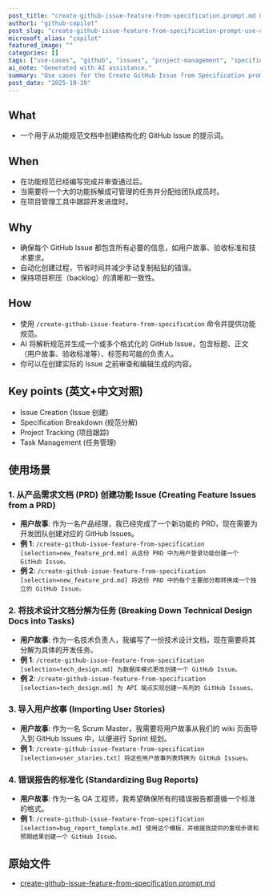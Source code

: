 ```yaml
---
post_title: "create-github-issue-feature-from-specification.prompt.md Use Cases"
author1: "github-copilot"
post_slug: "create-github-issue-feature-from-specification-prompt-use-cases"
microsoft_alias: "copilot"
featured_image: ""
categories: []
tags: ["use-cases", "github", "issues", "project-management", "specification"]
ai_note: "Generated with AI assistance."
summary: "Use cases for the Create GitHub Issue from Specification prompt."
post_date: "2025-10-20"
---
```


<!-- markdownlint-disable MD041 -->

## What

- 一个用于从功能规范文档中创建结构化的 GitHub Issue 的提示词。

## When

- 在功能规范已经编写完成并审查通过后。
- 当需要将一个大的功能拆解成可管理的任务并分配给团队成员时。
- 在项目管理工具中跟踪开发进度时。

## Why

- 确保每个 GitHub Issue 都包含所有必要的信息，如用户故事、验收标准和技术要求。
- 自动化创建过程，节省时间并减少手动复制粘贴的错误。
- 保持项目积压（backlog）的清晰和一致性。

## How

- 使用 `/create-github-issue-feature-from-specification` 命令并提供功能规范。
- AI 将解析规范并生成一个或多个格式化的 GitHub Issue，包含标题、正文（用户故事、验收标准等）、标签和可能的负责人。
- 你可以在创建实际的 Issue 之前审查和编辑生成的内容。

## Key points (英文+中文对照)

- Issue Creation (Issue 创建)
- Specification Breakdown (规范分解)
- Project Tracking (项目跟踪)
- Task Management (任务管理)

## 使用场景

### 1. 从产品需求文档 (PRD) 创建功能 Issue (Creating Feature Issues from a PRD)

- **用户故事**: 作为一名产品经理，我已经完成了一个新功能的 PRD，现在需要为开发团队创建对应的 GitHub Issues。
- **例 1**: `/create-github-issue-feature-from-specification [selection=new_feature_prd.md] 从这份 PRD 中为用户登录功能创建一个 GitHub Issue。`
- **例 2**: `/create-github-issue-feature-from-specification [selection=new_feature_prd.md] 将这份 PRD 中的每个主要部分都转换成一个独立的 GitHub Issue。`

### 2. 将技术设计文档分解为任务 (Breaking Down Technical Design Docs into Tasks)

- **用户故事**: 作为一名技术负责人，我编写了一份技术设计文档，现在需要将其分解为具体的开发任务。
- **例 1**: `/create-github-issue-feature-from-specification [selection=tech_design.md] 为数据库模式更改创建一个 GitHub Issue。`
- **例 2**: `/create-github-issue-feature-from-specification [selection=tech_design.md] 为 API 端点实现创建一系列的 GitHub Issues。`

### 3. 导入用户故事 (Importing User Stories)

- **用户故事**: 作为一名 Scrum Master，我需要将用户故事从我们的 wiki 页面导入到 GitHub Issues 中，以便进行 Sprint 规划。
- **例 1**: `/create-github-issue-feature-from-specification [selection=user_stories.txt] 将这些用户故事列表转换为 GitHub Issues。`

### 4. 错误报告的标准化 (Standardizing Bug Reports)

- **用户故事**: 作为一名 QA 工程师，我希望确保所有的错误报告都遵循一个标准的格式。
- **例 1**: `/create-github-issue-feature-from-specification [selection=bug_report_template.md] 使用这个模板，并根据我提供的重现步骤和预期结果创建一个 GitHub Issue。`

## 原始文件

- [create-github-issue-feature-from-specification.prompt.md](../../prompts/create-github-issue-feature-from-specification.prompt.md)
